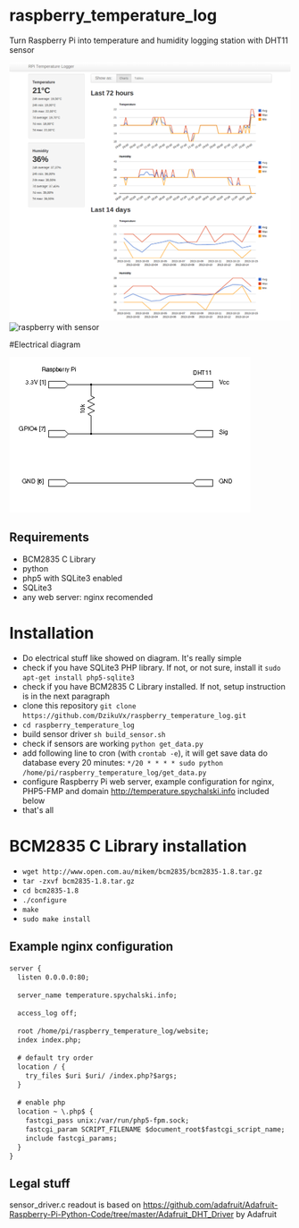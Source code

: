 # raspberry_temperature_log

Turn Raspberry Pi into temperature and humidity logging station with DHT11 sensor

![screenshot](/assets/img/3.png)
![raspberry with sensor](/assets/img/2.jpg)

#Electrical diagram

![diagram](diagram.png)

## Requirements

* BCM2835 C Library
* python
* php5 with SQLite3 enabled
* SQLite3
* any web server: nginx recomended

# Installation

* Do electrical stuff like showed on diagram. It's really simple
* check if you have SQLite3 PHP library. If not, or not sure, install it `sudo apt-get install php5-sqlite3`
* check if you have BCM2835 C Library installed. If not, setup instruction is in the next paragraph 
* clone this repository `git clone https://github.com/DzikuVx/raspberry_temperature_log.git`
* `cd raspberry_temperature_log`
* build sensor driver `sh build_sensor.sh`
* check if sensors are working `python get_data.py`
* add following line to cron (with `crontab -e`), it will get save data do database every 20 minutes: `*/20 * * * * sudo python /home/pi/raspberry_temperature_log/get_data.py`
* configure Raspberry Pi web server, example configuration for nginx, PHP5-FMP and domain http://temperature.spychalski.info included below
* that's all

# BCM2835 C Library installation

* `wget http://www.open.com.au/mikem/bcm2835/bcm2835-1.8.tar.gz`
* `tar -zxvf bcm2835-1.8.tar.gz`
* `cd bcm2835-1.8`
* `./configure`
* `make`
* `sudo make install`

## Example nginx configuration

```
server {
  listen 0.0.0.0:80;

  server_name temperature.spychalski.info;

  access_log off;

  root /home/pi/raspberry_temperature_log/website;
  index index.php;

  # default try order
  location / {
    try_files $uri $uri/ /index.php?$args;
  }

  # enable php
  location ~ \.php$ {
    fastcgi_pass unix:/var/run/php5-fpm.sock;
    fastcgi_param SCRIPT_FILENAME $document_root$fastcgi_script_name;
    include fastcgi_params;
  }
}

```

## Legal stuff

sensor_driver.c readout is based on https://github.com/adafruit/Adafruit-Raspberry-Pi-Python-Code/tree/master/Adafruit_DHT_Driver by Adafruit
